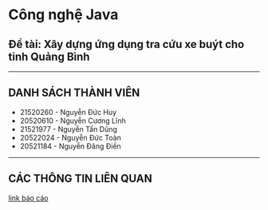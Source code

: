 # Công nghệ Java
## Đề tài: Xây dựng ứng dụng tra cứu xe buýt cho tỉnh Quảng Bình
<hr>

## DANH SÁCH THÀNH VIÊN
<ul>
 <li>21520260 - Nguyễn Đức Huy</li>
 <li>20520610 - Nguyễn Cương Lĩnh</li>
 <li>21521977 - Nguyễn Tấn Dũng</li>
 <li>20522024 - Nguyễn Đức Toàn</li>
 <li>20521184 - Nguyễn Đăng Điền</li>
</ul> <hr>

## CÁC THÔNG TIN LIÊN QUAN
[link báo cáo]()

